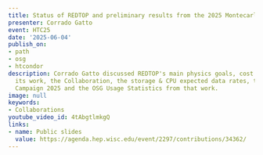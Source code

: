 ```yaml
---
title: Status of REDTOP and preliminary results from the 2025 Montecarlo campaign
presenter: Corrado Gatto
event: HTC25
date: '2025-06-04'
publish_on:
- path
- osg
- htcondor
description: Corrado Gatto discussed REDTOP's main physics goals, cost estimates for
  its work, the Collaboration, the storage & CPU expected data rates, the Montecarlo
  Campaign 2025 and the OSG Usage Statistics from that work.
image: null
keywords:
- Collaborations
youtube_video_id: 4tAbgtlmkgQ
links:
- name: Public slides
  value: https://agenda.hep.wisc.edu/event/2297/contributions/34362/
---
```

